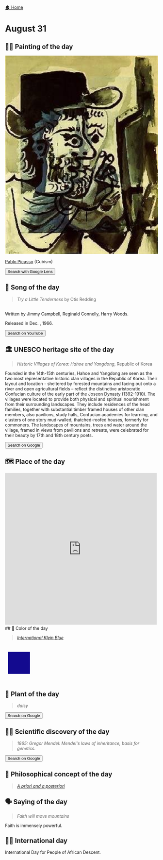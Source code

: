 
[🏠 Home](../../index.md)

# August 31

## 🧑‍🎨 Painting of the day

<img width="600" src="../img/Pablo_Picasso_6.jpg">

[Pablo Picasso](http://en.wikipedia.org/wiki/Pablo_Picasso) (Cubism)

<button class="btn btn-success"
onclick=" window.open('https://lens.google.com/uploadbyurl?url=https://iretes.github.io/one-a-day/data/img/Pablo_Picasso_6.jpg','_blank')">
Search with Google Lens
</button>

## 🎼 Song of the day

> *Try a Little Tenderness*
by Otis Redding

<br />Written by Jimmy Campbell, Reginald Connelly, Harry Woods.

Released in Dec. , 1966.

<button class="btn btn-success"
onclick=" window.open('http://www.youtube.com/search?q=Try a Little Tenderness by Otis Redding','_blank')">
Search on YouTube
</button>

## 🏛️ UNESCO heritage site of the day

> *Historic Villages of Korea: Hahoe and Yangdong*, Republic of Korea

<p>Founded in the 14th-15th centuries, Hahoe and Yangdong are seen as the two most representative historic clan villages in the Republic of Korea. Their layout and location - sheltered by forested mountains and facing out onto a river and open agricultural fields – reflect the distinctive aristocratic Confucian culture of the early part of the Joseon Dynasty (1392-1910). The villages were located to provide both physical and spiritual nourishment from their surrounding landscapes. They include residences of the head families, together with substantial timber framed houses of other clan members, also pavilions, study halls, Confucian academies for learning, and clusters of one story mud-walled, thatched-roofed houses, formerly for commoners. The landscapes of mountains, trees and water around the village, framed in views from pavilions and retreats, were celebrated for their beauty by 17th and 18th century poets.</p>

<button class="btn btn-success"
onclick=" window.open('http://www.google.com/search?q=Historic Villages of Korea: Hahoe and Yangdong','_blank')">
Search on Google
</button>

## 🗺️ Place of the day

<iframe
src="https://www.mapcrunch.com"
name="mapcrunch"
width="500"
height="500"
allowTransparency="true"
scrolling="no"
frameborder="0"
>
</iframe>
## 🎨 Color of the day

> *[International Klein Blue](https://en.wikipedia.org/wiki/Shades_of_Blue#International_Klein_Blue)*

<div style="color:#130a8f; font-size: 100px;">&#9632;</div>

## 🌿 Plant of the day

> *daisy*

<button class="btn btn-success"
onclick=" window.open('http://www.google.com/search?q=daisy','_blank')">
Search on Google
</button>

## 🧑‍🔬 Scientific discovery of the day

> *1865: Gregor Mendel: Mendel's laws of inheritance, basis for genetics.*

<button class="btn btn-success"
onclick=" window.open('http://www.google.com/search?q=1865: Gregor Mendel: Mendel s laws of inheritance, basis for genetics.','_blank')">
Search on Google
</button>

## 💭 Philosophical concept of the day

> *[A priori and a posteriori](https://en.wikipedia.org/wiki/A_priori_and_a_posteriori)*

## 🗣️ Saying of the day

> *Faith will move mountains*

Faith is immensely powerful. 

## 🏳️‍🌈 International day

International Day for People of African Descent.